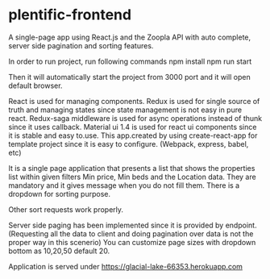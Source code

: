 # plentific-frontend
A single-page app using React.js and the Zoopla API with auto complete, server side pagination and sorting features. 

In order to run project, run following commands npm install npm run start

Then it will automatically start the project from 3000 port and it will open default browser.

React is used for managing components. Redux is used for single source of truth and managing states since state management is not easy in pure react. Redux-saga middleware is used for async operations instead of thunk since it uses callback. Material ui 1.4 is used for react ui components since it is stable and easy to.use. This app.created by using create-react-app for template project since it is easy to configure. (Webpack, express, babel, etc)

It is a single page application that presents a list that shows the properties list within given filters Min price, Min beds and the Location data. They are mandatory and it gives message when you do not fill them. There is a dropdown for sorting purpose.

Other sort requests work properly.

Server side paging has been implemented since it is provided by endpoint. (Requesting all the data to client and doing pagination over data is not the proper way in this scenerio) You can customize page sizes with dropdown bottom as 10,20,50 default 20.

Application is served under https://glacial-lake-66353.herokuapp.com
